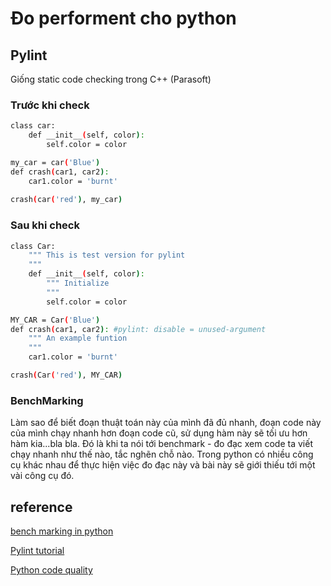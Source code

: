 # Đo performent cho python

## Pylint
Giống static code checking trong C++ (Parasoft)
### Trước khi check

```bash
class car:
    def __init__(self, color):
        self.color = color

my_car = car('Blue')
def crash(car1, car2):
    car1.color = 'burnt'
    
crash(car('red'), my_car)

```
### Sau khi check

```bash
class Car:
    """ This is test version for pylint
    """
    def __init__(self, color):
        """ Initialize
        """
        self.color = color

MY_CAR = Car('Blue')
def crash(car1, car2): #pylint: disable = unused-argument
    """ An example funtion
    """
    car1.color = 'burnt'

crash(Car('red'), MY_CAR)

```

### BenchMarking
Làm sao để biết đoạn thuật toán này của mình đã đủ nhanh, đoạn code này của mình chạy nhanh hơn đoạn code cũ, sử dụng hàm này sẽ tối ưu hơn hàm kia...bla bla. Đó là khi ta nói tới benchmark - đo đạc xem code ta viết chạy nhanh như thế nào, tắc nghẽn chỗ nào. Trong python có nhiều công cụ khác nhau để thực hiện việc đo đạc này và bài này sẽ giới thiếu tới một vài công cụ đó.



## reference

[bench marking in python](https://viblo.asia/p/benchmarking-trong-python-m68Z0R1M5kG)


[Pylint tutorial](https://www.youtube.com/watch?v=fFY5103p5-c)

[Python code quality](https://realpython.com/python-code-quality/)